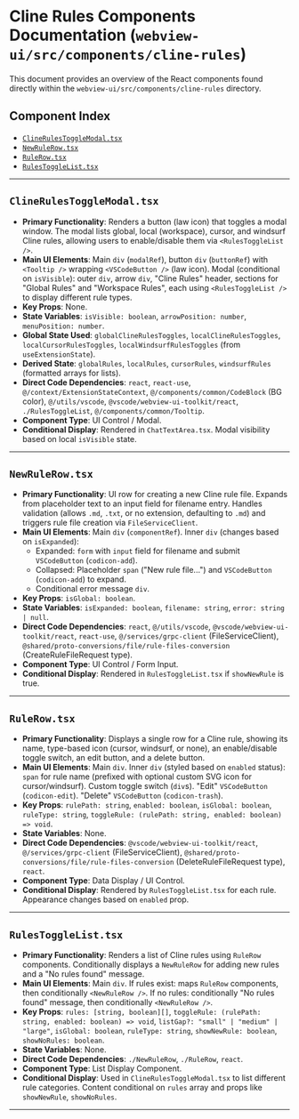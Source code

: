 # Cline Rules Components Documentation (`webview-ui/src/components/cline-rules`)

This document provides an overview of the React components found directly within the `webview-ui/src/components/cline-rules` directory.

## Component Index

*   [`ClineRulesToggleModal.tsx`](#clinerulestogglemodaltsx)
*   [`NewRuleRow.tsx`](#newrulerowtsx)
*   [`RuleRow.tsx`](#rulerowtsx)
*   [`RulesToggleList.tsx`](#rulestogglelisttsx)

---

## `ClineRulesToggleModal.tsx`

*   **Primary Functionality**: Renders a button (law icon) that toggles a modal window. The modal lists global, local (workspace), cursor, and windsurf Cline rules, allowing users to enable/disable them via `<RulesToggleList />`.
*   **Main UI Elements**: Main `div` (`modalRef`), button `div` (`buttonRef`) with `<Tooltip />` wrapping `<VSCodeButton />` (law icon). Modal (conditional on `isVisible`): outer `div`, arrow `div`, "Cline Rules" header, sections for "Global Rules" and "Workspace Rules", each using `<RulesToggleList />` to display different rule types.
*   **Key Props**: None.
*   **State Variables**: `isVisible: boolean`, `arrowPosition: number`, `menuPosition: number`.
*   **Global State Used**: `globalClineRulesToggles`, `localClineRulesToggles`, `localCursorRulesToggles`, `localWindsurfRulesToggles` (from `useExtensionState`).
*   **Derived State**: `globalRules`, `localRules`, `cursorRules`, `windsurfRules` (formatted arrays for lists).
*   **Direct Code Dependencies**: `react`, `react-use`, `@/context/ExtensionStateContext`, `@/components/common/CodeBlock` (BG color), `@/utils/vscode`, `@vscode/webview-ui-toolkit/react`, `./RulesToggleList`, `@/components/common/Tooltip`.
*   **Component Type**: UI Control / Modal.
*   **Conditional Display**: Rendered in `ChatTextArea.tsx`. Modal visibility based on local `isVisible` state.

---

## `NewRuleRow.tsx`

*   **Primary Functionality**: UI row for creating a new Cline rule file. Expands from placeholder text to an input field for filename entry. Handles validation (allows `.md`, `.txt`, or no extension, defaulting to `.md`) and triggers rule file creation via `FileServiceClient`.
*   **Main UI Elements**: Main `div` (`componentRef`). Inner `div` (changes based on `isExpanded`):
    *   Expanded: `form` with `input` field for filename and submit `VSCodeButton` (`codicon-add`).
    *   Collapsed: Placeholder `span` ("New rule file...") and `VSCodeButton` (`codicon-add`) to expand.
    *   Conditional error message `div`.
*   **Key Props**: `isGlobal: boolean`.
*   **State Variables**: `isExpanded: boolean`, `filename: string`, `error: string | null`.
*   **Direct Code Dependencies**: `react`, `@/utils/vscode`, `@vscode/webview-ui-toolkit/react`, `react-use`, `@/services/grpc-client` (FileServiceClient), `@shared/proto-conversions/file/rule-files-conversion` (CreateRuleFileRequest type).
*   **Component Type**: UI Control / Form Input.
*   **Conditional Display**: Rendered in `RulesToggleList.tsx` if `showNewRule` is true.

---

## `RuleRow.tsx`

*   **Primary Functionality**: Displays a single row for a Cline rule, showing its name, type-based icon (cursor, windsurf, or none), an enable/disable toggle switch, an edit button, and a delete button.
*   **Main UI Elements**: Main `div`. Inner `div` (styled based on `enabled` status): `span` for rule name (prefixed with optional custom SVG icon for cursor/windsurf). Custom toggle switch (`div`s). "Edit" `VSCodeButton` (`codicon-edit`). "Delete" `VSCodeButton` (`codicon-trash`).
*   **Key Props**: `rulePath: string`, `enabled: boolean`, `isGlobal: boolean`, `ruleType: string`, `toggleRule: (rulePath: string, enabled: boolean) => void`.
*   **State Variables**: None.
*   **Direct Code Dependencies**: `@vscode/webview-ui-toolkit/react`, `@/services/grpc-client` (FileServiceClient), `@shared/proto-conversions/file/rule-files-conversion` (DeleteRuleFileRequest type), `react`.
*   **Component Type**: Data Display / UI Control.
*   **Conditional Display**: Rendered by `RulesToggleList.tsx` for each rule. Appearance changes based on `enabled` prop.

---

## `RulesToggleList.tsx`

*   **Primary Functionality**: Renders a list of Cline rules using `RuleRow` components. Conditionally displays a `NewRuleRow` for adding new rules and a "No rules found" message.
*   **Main UI Elements**: Main `div`. If rules exist: maps `RuleRow` components, then conditionally `<NewRuleRow />`. If no rules: conditionally "No rules found" message, then conditionally `<NewRuleRow />`.
*   **Key Props**: `rules: [string, boolean][]`, `toggleRule: (rulePath: string, enabled: boolean) => void`, `listGap?: "small" | "medium" | "large"`, `isGlobal: boolean`, `ruleType: string`, `showNewRule: boolean`, `showNoRules: boolean`.
*   **State Variables**: None.
*   **Direct Code Dependencies**: `./NewRuleRow`, `./RuleRow`, `react`.
*   **Component Type**: List Display Component.
*   **Conditional Display**: Used in `ClineRulesToggleModal.tsx` to list different rule categories. Content conditional on `rules` array and props like `showNewRule`, `showNoRules`.
---
